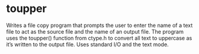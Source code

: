 # toupper
 Writes a file copy program that prompts the user to enter the name of a text file to act as
 the source file and the name of an output file. The program  uses the toupper()
 function from ctype.h to convert all text to uppercase as it’s written to the output file.
 Uses standard I/O and the text mode.
